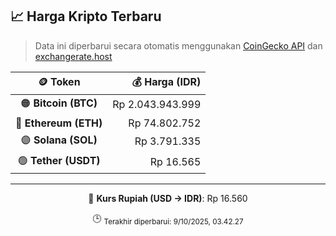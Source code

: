 

<!-- HARGA_KRIPTO -->
## 📈 Harga Kripto Terbaru

> Data ini diperbarui secara otomatis menggunakan [CoinGecko API](https://www.coingecko.com/) dan [exchangerate.host](https://exchangerate.host/)

<div align="center">

| 🪙 Token | 💰 Harga (IDR) |
|:------:|---------------:|
| 🟠 **Bitcoin (BTC)**   | Rp 2.043.943.999 |
| 🔵 **Ethereum (ETH)**  | Rp 74.802.752 |
| 🟣 **Solana (SOL)**    | Rp 3.791.335 |
| 🟢 **Tether (USDT)**   | Rp 16.565 |

---

💱 **Kurs Rupiah (USD → IDR)**: Rp 16.560

🕒 <sub>Terakhir diperbarui: 9/10/2025, 03.42.27</sub>

</div>
<!-- /HARGA_KRIPTO -->